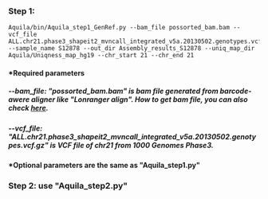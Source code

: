 
### Step 1: 
```
Aquila/bin/Aquila_step1_GenRef.py --bam_file possorted_bam.bam --vcf_file ALL.chr21.phase3_shapeit2_mvncall_integrated_v5a.20130502.genotypes.vcf.gz  --sample_name S12878 --out_dir Assembly_results_S12878 --uniq_map_dir Aquila/Uniqness_map_hg19 --chr_start 21 --chr_end 21
```
#### *Required parameters
##### --bam_file: "possorted_bam.bam" is bam file generated from barcode-awere aligner like "Lonranger align". How to get bam file, you can also check <a href="https://github.com/maiziex/Aquila/blob/master/src/How_to_get_bam_and_vcf.md">here</a>.

##### --vcf_file: "ALL.chr21.phase3_shapeit2_mvncall_integrated_v5a.20130502.genotypes.vcf.gz" is VCF file of chr21 from 1000 Genomes Phase3. 

#### *Optional parameters are the same as "Aquila_step1.py"

### Step 2: use "Aquila_step2.py" 
